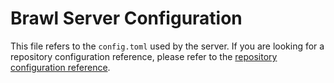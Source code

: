 # Brawl Server Configuration

This file refers to the `config.toml` used by the server. If you are looking for a repository configuration reference, please refer to the [repository configuration reference](./repository-configuration.md).

